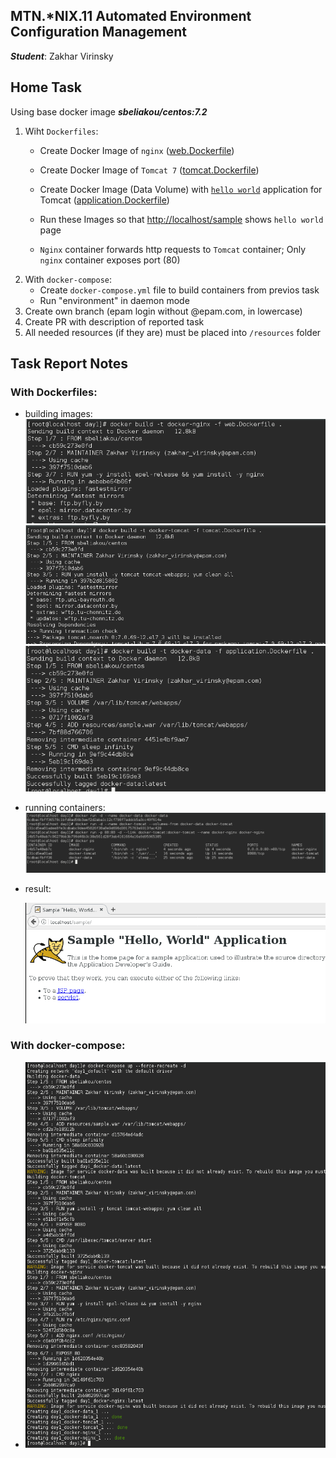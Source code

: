 MTN.*NIX.11 Automated Environment Configuration Management
---

***Student***: Zakhar Virinsky

Home Task
---

Using base docker image ***sbeliakou/centos:7.2***

1. Wiht ```Dockerfiles```:
    - Create Docker Image of ```nginx``` ([web.Dockerfile](/web.Dockerfile))
    - Create Docker Image of ```Tomcat 7``` ([tomcat.Dockerfile](/tomcat.Dockerfile))
    - Create Docker Image (Data Volume) with [```hello world```](https://tomcat.apache.org/tomcat-7.0-doc/appdev/sample/sample.war) application for Tomcat ([application.Dockerfile](application.Dockerfile))
    - Run these Images so that [http://localhost/sample](http://localhost/sample) shows ```hello world``` page

    - ```Nginx``` container forwards http requests to ```Tomcat``` container; Only ```nginx``` container exposes port (80)
2. With ```docker-compose```:
    - Create ```docker-compose.yml``` file to build containers from previos task
    - Run "environment" in daemon mode
3. Create own branch (epam login without @epam.com, in lowercase)
4. Create PR with description of reported task
6. All needed resources (if they are) must be placed into ```/resources``` folder

Task Report Notes
---
### With Dockerfiles:   
  * building images:  
	<img src="resources/0-1.PNG">  
	<img src="resources/0-2.PNG">  
	<img src="resources/0-3.PNG">

  * running containers:  
	<img src="resources/1-1.PNG">
  * result:  
  
	<img src="resources/1-2.PNG">
	
### With docker-compose:
  
  * <img src="resources/2-0.png">